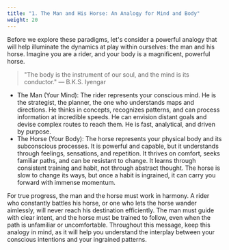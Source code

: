 ```yaml
---
title: "1. The Man and His Horse: An Analogy for Mind and Body"
weight: 20
---
```


Before we explore these paradigms, let's consider a powerful analogy that will help illuminate the dynamics at play within ourselves: the man and his horse. Imagine you are a rider, and your body is a magnificent, powerful horse.

> "The body is the instrument of our soul, and the mind is its conductor."
— B.K.S. Iyengar

- The Man (Your Mind): The rider represents your conscious mind. He is the strategist, the planner, the one who understands maps and directions. He thinks in concepts, recognizes patterns, and can process information at incredible speeds. He can envision distant goals and devise complex routes to reach them. He is fast, analytical, and driven by purpose.
- The Horse (Your Body): The horse represents your physical body and its subconscious processes. It is powerful and capable, but it understands through feelings, sensations, and repetition. It thrives on comfort, seeks familiar paths, and can be resistant to change. It learns through consistent training and habit, not through abstract thought. The horse is slow to change its ways, but once a habit is ingrained, it can carry you forward with immense momentum.

For true progress, the man and the horse must work in harmony. A rider who constantly battles his horse, or one who lets the horse wander aimlessly, will never reach his destination efficiently. The man must guide with clear intent, and the horse must be trained to follow, even when the path is unfamiliar or uncomfortable. Throughout this message, keep this analogy in mind, as it will help you understand the interplay between your conscious intentions and your ingrained patterns.